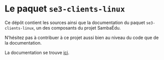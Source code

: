 # Le paquet `se3-clients-linux`

Ce dépôt contient les sources ainsi que la documentation du
paquet `se3-clients-linux`, un des composants du projet SambaÉdu.

N'hésitez pas à contribuer à ce projet aussi bien au niveau du
code que de la documentation.

La documentation se trouve [ici](doc/README.md).


